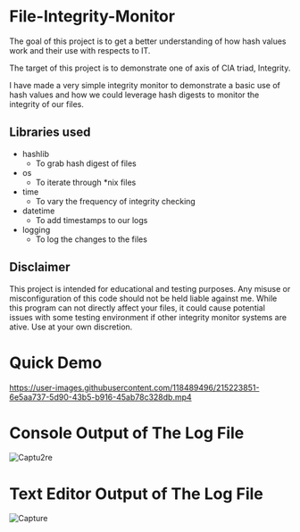 # File-Integrity-Monitor

The goal of this project is to get a better understanding of how hash values work and their use with respects to IT. 

The target of this project is to demonstrate one of axis of CIA triad, Integrity. 

I have made a very simple integrity monitor to demonstrate a basic use of hash values and how we could leverage hash digests to monitor the integrity of our files.

## Libraries used

- hashlib
  - To grab hash digest of files
- os
  - To iterate through *nix files
- time
  - To vary the frequency of integrity checking
- datetime
  - To add timestamps to our logs
- logging 
  - To log the changes to the files


## Disclaimer

This project is intended for educational and testing purposes. Any misuse or misconfiguration of this code should not be held liable against me.
While this program can not directly affect your files, it could cause potential issues with some testing environment if other integrity monitor systems are ative. Use at your own discretion.


# Quick Demo

https://user-images.githubusercontent.com/118489496/215223851-6e5aa737-5d90-43b5-b916-45ab78c328db.mp4

# Console Output of The Log File
![Captu2re](https://user-images.githubusercontent.com/118489496/215224004-90c18758-44af-4e77-956e-21e32e7b3e86.PNG)

# Text Editor Output of The Log File
![Capture](https://user-images.githubusercontent.com/118489496/215223998-faeb03c0-53c7-4e39-84d7-8dcaec745f55.PNG)
